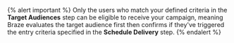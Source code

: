 {% alert important %}
Only the users who match your defined criteria in the **Target Audiences** step can be eligible to receive your campaign, meaning Braze evaluates the target audience first then confirms if they've triggered the entry criteria specified in the **Schedule Delivery** step.
{% endalert %}